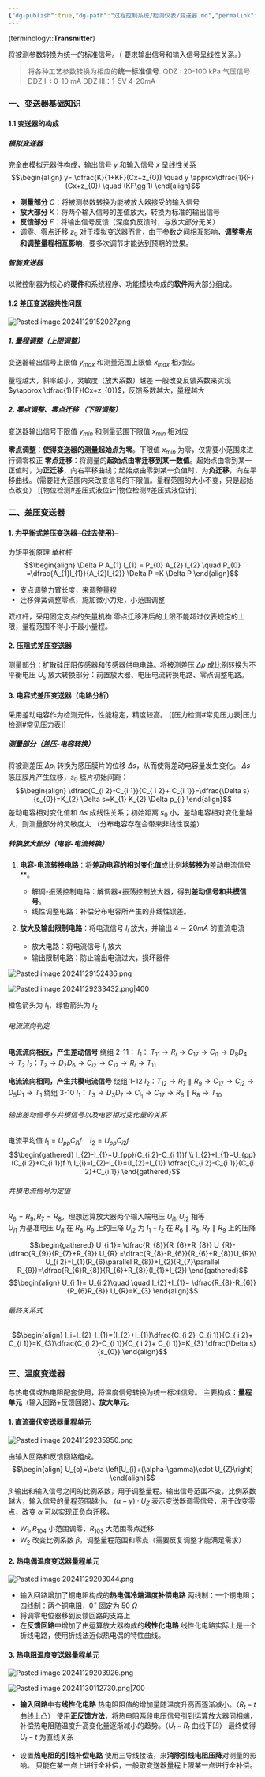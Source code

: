 ```yaml
---
{"dg-publish":true,"dg-path":"过程控制系统/检测仪表/变送器.md","permalink":"/过程控制系统/检测仪表/变送器/","dgPassFrontmatter":true,"noteIcon":"","created":"2024-10-31T17:59:13.787+08:00","updated":"2024-11-30T21:00:19.829+08:00"}
---
```



(terminology::**Transmitter**)

将被测参数转换为统一的标准信号。（ 要求输出信号和输入信号呈线性关系。）

>将各种工艺参数转换为相应的**统一标准信号**.
>QDZ : 20-100 kPa 气压信号 
>DDZ II :  0-10 mA 
>DDZ III：1-5V  4-20mA

### 一、变送器基础知识
#### 1.1 变送器的构成
##### 模拟变送器
完全由模拟元器件构成，输出信号 $y$ 和输入信号 $x$ 呈线性关系
$$\begin{align}
y= \dfrac{K}{1+KF}(Cx+z_{0}) \quad y  \approx\dfrac{1}{F} (Cx+z_{0}) \quad (KF\gg 1)
\end{align}$$
- **测量部分** $C$：将被测参数转换为能被放大器接受的输入信号
- **放大部分** $K$：将两个输入信号的差值放大，转换为标准的输出信号
- **反馈部分** $F$：将输出信号反馈（深度负反馈时，与放大部分无关）
- 调零、零点迁移 $z_{0}$
	对于模拟变送器而言，由于参数之间相互影响，**调整零点和调整量程相互影响**，要多次调节才能达到预期的效果。


##### 智能变送器
以微控制器为核心的**硬件**和系统程序、功能模块构成的**软件**两大部分组成。

#### 1.2 差压变送器共性问题 

![Pasted image 20241129152027.png](/img/user/Functional%20files/Photo%20Resources/Pasted%20image%2020241129152027.png)

##### 1. 量程调整（上限调整）
变送器输出信号上限值 $y_{max}$ 和测量范围上限值 $x_{max}$ 相对应。

量程越大，斜率越小，灵敏度（放大系数）越差
一般改变反馈系数来实现 $y\approx \dfrac{1}{F}(Cx+z_{0})$，反馈系数越大，量程越大
##### 2. 零点调整、零点迁移 （下限调整）
变送器输出信号下限值 $y_{min}$ 和测量范围下限值 $x_{min}$ 相对应

**零点调整**：**使得变送器的测量起始点为零**。下限值 $x_{min}$ 为零，仅需要小范围来进行调零校正
**零点迁移**：将测量的**起始点由零迁移到某一数值**。起始点由零到某一正值时，为**正迁移**，向右平移曲线；起始点由零到某一负值时，为**负迁移**，向左平移曲线。（需要较大范围内来改变信号的下限值。量程范围的大小不变，只是起始点改变）  [[物位检测#差压式液位计\|物位检测#差压式液位计]]

### 二、差压变送器
#### 1. ~~力平衡式差压变送器（过去使用）~~
力矩平衡原理
单杠杆
$$\begin{align}
\Delta P A_{1} l_{1} = P_{0} A_{2} l_{2}  \quad P_{0} =\dfrac{A_{1}l_{1}}{A_{2}l_{2}} \Delta P =K \Delta P
\end{align}$$
- 支点调整力臂长度，来调整量程
- 迁移弹簧调整零点，施加微小力矩，小范围调整

双杠杆，采用固定支点的矢量机构
零点迁移滞后的上限不能超过仪表规定的上限，量程范围不得小于最小量程。
#### 2. 压阻式差压变送器
测量部分：扩散硅压阻传感器和传感器供电电路。将被测差压 $\Delta p$ 成比例转换为不平衡电压 $U_{s}$
放大转换部分：前置放大器、电压电流转换电路、零点调整电路。
#### 3. 电容式差压变送器（电路分析）
采用差动电容作为检测元件，性能稳定，精度较高。
[[压力检测#常见压力表\|压力检测#常见压力表]]

##### 测量部分（差压-电容转换）
将被测差压 $\Delta p_{i}$ 转换为感压膜片的位移 $\Delta s$，从而使得差动电容量发生变化。
$\Delta s$ 感压膜片产生位移，$s_{0}$ 膜片初始间距：
$$\begin{align}
\dfrac{C_{i 2}-C_{i 1}}{C_{ i 2}+ C_{i 1}}=\dfrac{\Delta s}{s_{0}}=K_{2} \Delta s=K_{1} K_{2} \Delta p_{i}
\end{align}$$
差动电容相对变化值和 $\Delta s$ 成线性关系；初始距离 $s_{0}$ 小，差动电容相对变化量越大，则测量部分的灵敏度大
（分布电容存在会带来非线性误差）
##### 转换放大部分（电容-电流转换）
1. **电容-电流转换电路**：将**差动电容的相对变化值**成比例**地转换为**差动电流信号**。
	- 解调-振荡控制电路：解调器+振荡控制放大器，得到**差动信号和共模信号**。
	- 线性调整电路：补偿分布电容所产生的非线性误差。


2. **放大及输出限制电路**：将电流信号 $I_{i}$ 放大，并输出 $4\sim 20mA$ 的直流电流
	- 放大电路：将电流信号 $I_{i}$ 放大
	- 输出限制电路：防止输出电流过大，损坏器件


![Pasted image 20241129152436.png](/img/user/Functional%20files/Photo%20Resources/Pasted%20image%2020241129152436.png)

![Pasted image 20241129233432.png|400](/img/user/Functional%20files/Photo%20Resources/Pasted%20image%2020241129233432.png)

橙色箭头为 $I_{1}$，绿色箭头为 $I_{2}$

###### 电流流向判定
**电流流向相反，产生差动信号**
绕组 2-11：
$I_{1}$： $T_{11}\to R_{i}\to C_{17}\to C_{i{1}}\to D_{8}D_{4}\to T_{2}$
$I_{2}$：$T_{2} \to D_{2} D_{6} \to C_{i{2}} \to C_{17} \to R_{i} \to T_{11}$

**电流流向相同，产生共模电流信号**
绕组 1-12
$I_{2}$：$T_{12}\to R_{7} \parallel R_{9} \to C_{17}\to C_{i{2}}\to D_{5} D_{1}\to T_{1}$
绕组 3-10
$I_{1}$：$T_{3}\to D_{3} D_{7} \to C_{i_{1}}\to C_{17}\to R_{6} \parallel R_{8}\to T_{10}$

###### 输出差动信号与共模信号以及电容相对变化量的关系
电流平均值 $I_{1}=U_{pp}C_{i 1}f\quad I_{2}=U_{pp}C_{i 2}f$
$$\begin{gathered}
I_{2}-I_{1}=U_{pp}(C_{i 2}-C_{i 1})f \\
I_{2}+I_{1}=U_{pp}(C_{i 2}+C_{i 1})f \\
I_{i}=I_{2}-I_{1}=(I_{2}+I_{1})   \dfrac{C_{i 2}-C_{i 1}}{C_{i 2}+C_{i 1}}
\end{gathered}$$
###### 共模电流信号为定值
$R_{6}=R_{9},R_{7}=R_{8}$，理想运算放大器两个输入端电压 $U_{i1},U_{i2}$ 相等  
$U_{i1}$ 为基准电压 $U_{R}$ 在 $R_{8},R_{9}$ 上的压降
$U_{i 2}$ 为 $I_{1}+I_{2}$ 在 $R_{6}\parallel R_{8},R_{7}\parallel R_{9}$ 上的压降

$$\begin{gathered}
U_{i 1}= \dfrac{R_{8}}{R_{6}+R_{8}} U_{R}- \dfrac{R_{9}}{R_{7}+R_{9}} U_{R} =\dfrac{R_{8}-R_{6}}{R_{6}+R_{8}}U_{R}\\
U_{i 2}=I_{1}(R_{6}\parallel R_{8})+I_{2}(R_{7}\parallel R_{9})=\dfrac{R_{6}R_{8}}{R_{6}+R_{8}}(I_{1}+I_{2})
\end{gathered}$$
$$\begin{align}
U_{i 1}= U_{i 2}\quad \quad I_{2}+I_{1}= \dfrac{R_{8}-R_{6}}{R_{6}R_{8}} U_{R}=K_{3}
\end{align}$$

###### 最终关系式
$$\begin{align}
I_i=I_{2}-I_{1}=(I_{2}+I_{1})\dfrac{C_{i 2}-C_{i 1}}{C_{ i 2}+ C_{i 1}}=K_{3}\dfrac{C_{i 2}-C_{i 1}}{C_{ i 2}+ C_{i 1}}=K_{3} \dfrac{\Delta s}{s_{0}}
\end{align}$$


### 三、温度变送器
与热电偶或热电阻配套使用，将温度信号转换为统一标准信号。
主要构成：**量程单元**（输入回路+反馈回路）、**放大单元**。

#### 1. 直流毫伏变送器量程单元

![Pasted image 20241129235950.png](/img/user/Functional%20files/Photo%20Resources/Pasted%20image%2020241129235950.png)

由输入回路和反馈回路组成。
$$\begin{align}
U_{o}=\beta \left[U_{i}+(\alpha-\gamma)\cdot U_{Z}\right]
\end{align}$$
$\beta$   输出和输入信号之间的比例系数，用于调整量程。输出信号范围不变，比例系数越大，输入信号的量程范围越小。
$(\alpha-\gamma)\cdot U_{Z}$ 表示变送器调零信号，用于改变零点，改变 $\alpha$ 可以实现正负向迁移。
 - $W_{1},R_{104}$ 小范围调零，$R_{103}$ 大范围零点迁移
 - $W_{2}$ 改变比例系数 $\beta$，调整量程范围和零点（需要反复调整才能满足需求）

#### 2. 热电偶温度变送器量程单元

![Pasted image 20241129203044.png](/img/user/Functional%20files/Photo%20Resources/Pasted%20image%2020241129203044.png)

- 输入回路增加了铜电阻构成的**热电偶冷端温度补偿电路**
	两线制：一个铜电阻；四线制：两个铜电阻，$0^{\circ}$ 固定为 50 $\Omega$
- 将调零电位器移到反馈回路的支路上
- 在**反馈回路**中增加了由运算放大器构成的**线性化电路**
	线性化电路实际上是一个折线电路，使用折线法近似热电偶的特性曲线。

#### 3. 热电阻温度变送器量程单元

![Pasted image 20241129203926.png](/img/user/Functional%20files/Photo%20Resources/Pasted%20image%2020241129203926.png)


![Pasted image 20241130112730.png|700](/img/user/Functional%20files/Photo%20Resources/Pasted%20image%2020241130112730.png)

- **输入回路**中有**线性化电路**
	热电阻阻值的增加量随温度升高而逐渐减小。（$R_{t}-t$ 曲线上凸）
	使用**正反馈方法**，将热电阻两段电压信号引到运算放大器同相端，补偿热电阻随温度升高变化量逐渐减小的趋势。（$U_{t}-R_{t}$ 曲线下凹）  最终使得 $U_{t}-t$ 为直线关系

- 设置**热电阻的引线补偿电路**
	使用三导线接法，来**消除引线电阻压降**对测量的影响。
	只能在某一点上进行全补偿，一般取变送器量程上限某一点进行全补偿。

